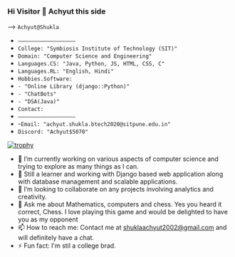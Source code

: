 ### Hi Visitor 👋 Achyut this side

<!--
**Achyut-0705/Achyut-0705** is a ✨ _special_ ✨ repository because its `README.md` (this file) appears on your GitHub profile.

Here are some ideas to get you started:
-->

--> `Achyut@Shukla`
- `——————————————————`
- `College: "Symbiosis Institute of Technology (SIT)"`
- `Domain: "Computer Science and Engineering"`
- `Languages.CS: "Java, Python, JS, HTML, CSS, C"`
- `Languages.RL: "English, Hindi"`
- `Hobbies.Software:`
- `- "Online Library (django::Python)"`
- `- "ChatBots"`
- `- "DSA(Java)"`
- `Contact: `
- `——————————————————`
- -`Email: "achyut.shukla.btech2020@sitpune.edu.in"`
- `Discord: "Achyut$5070"`


[![trophy](https://github-profile-trophy.vercel.app/?username=Achyut-0705&theme=onedark)](https://github.com/ryo-ma/github-profile-trophy)

- 🔭 I’m currently working on various aspects of computer science and trying to explore as many things as I can.
- 🌱 Still a learner and working with Django based web application along with database management and scalable applications.
- 👯 I’m looking to collaborate on any projects involving analytics and creativity.
- 💬 Ask me about Mathematics, computers and chess. Yes you heard it correct, Chess. I love playing this game and would be delighted to have you as my opponent
- 📫 How to reach me: Contact me at shuklaachyut2002@gmail.com and will definitely have a chat.
- ⚡ Fun fact: I'm stil a college brad.



